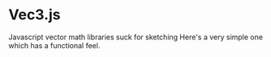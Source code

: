 # Vec3.js

Javascript vector math libraries suck for sketching
Here's a very simple one which has a functional feel. 